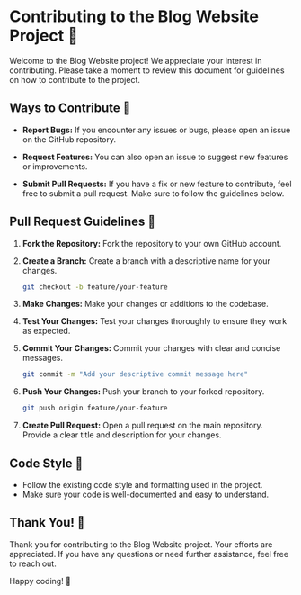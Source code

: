 
# Contributing to the Blog Website Project 🚀

Welcome to the Blog Website project! We appreciate your interest in contributing. Please take a moment to review this document for guidelines on how to contribute to the project.

## Ways to Contribute 🤝

- **Report Bugs:** If you encounter any issues or bugs, please open an issue on the GitHub repository.

- **Request Features:** You can also open an issue to suggest new features or improvements.

- **Submit Pull Requests:** If you have a fix or new feature to contribute, feel free to submit a pull request. Make sure to follow the guidelines below.

## Pull Request Guidelines 📜

1. **Fork the Repository:** Fork the repository to your own GitHub account.

2. **Create a Branch:** Create a branch with a descriptive name for your changes.

   ```bash
   git checkout -b feature/your-feature
   ```

3. **Make Changes:** Make your changes or additions to the codebase.

4. **Test Your Changes:** Test your changes thoroughly to ensure they work as expected.

5. **Commit Your Changes:** Commit your changes with clear and concise messages.

   ```bash
   git commit -m "Add your descriptive commit message here"
   ```

6. **Push Your Changes:** Push your branch to your forked repository.

   ```bash
   git push origin feature/your-feature
   ```

7. **Create Pull Request:** Open a pull request on the main repository. Provide a clear title and description for your changes.

## Code Style 🧰

- Follow the existing code style and formatting used in the project.
- Make sure your code is well-documented and easy to understand.

## Thank You! 🙌

Thank you for contributing to the Blog Website project. Your efforts are appreciated. If you have any questions or need further assistance, feel free to reach out.

Happy coding! 🚀
